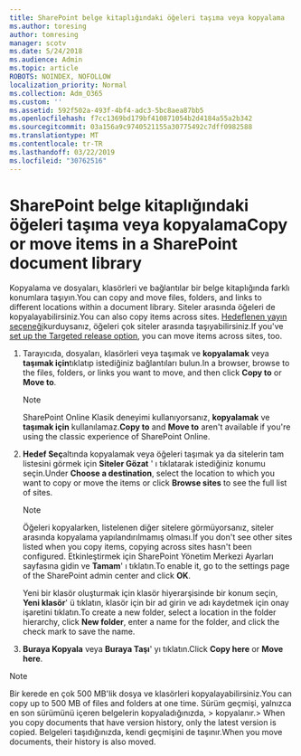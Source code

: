 ```yaml
---
title: SharePoint belge kitaplığındaki öğeleri taşıma veya kopyalama
ms.author: toresing
author: tomresing
manager: scotv
ms.date: 5/24/2018
ms.audience: Admin
ms.topic: article
ROBOTS: NOINDEX, NOFOLLOW
localization_priority: Normal
ms.collection: Adm_O365
ms.custom: ''
ms.assetid: 592f502a-493f-4bf4-adc3-5bc8aea87bb5
ms.openlocfilehash: f7cc1369bd179bf410871054b2d4184a55a2b342
ms.sourcegitcommit: 03a156a9c9740521155a30775492c7dff0982588
ms.translationtype: MT
ms.contentlocale: tr-TR
ms.lasthandoff: 03/22/2019
ms.locfileid: "30762516"
---
```

# <a name="copy-or-move-items-in-a-sharepoint-document-library"></a><span data-ttu-id="0ca00-102">SharePoint belge kitaplığındaki öğeleri taşıma veya kopyalama</span><span class="sxs-lookup"><span data-stu-id="0ca00-102">Copy or move items in a SharePoint document library</span></span>

<span data-ttu-id="0ca00-103">Kopyalama ve dosyaları, klasörleri ve bağlantılar bir belge kitaplığında farklı konumlara taşıyın.</span><span class="sxs-lookup"><span data-stu-id="0ca00-103">You can copy and move files, folders, and links to different locations within a document library.</span></span> <span data-ttu-id="0ca00-104">Siteler arasında öğeleri de kopyalayabilirsiniz.</span><span class="sxs-lookup"><span data-stu-id="0ca00-104">You can also copy items across sites.</span></span> <span data-ttu-id="0ca00-105">[Hedeflenen yayın seçeneği](https://go.microsoft.com/fwlink/?linkid=622980)kurduysanız, öğeleri çok siteler arasında taşıyabilirsiniz.</span><span class="sxs-lookup"><span data-stu-id="0ca00-105">If you've [set up the Targeted release option](https://go.microsoft.com/fwlink/?linkid=622980), you can move items across sites, too.</span></span>
  
1. <span data-ttu-id="0ca00-106">Tarayıcıda, dosyaları, klasörleri veya taşımak ve **kopyalamak** veya **taşımak için**tıklatıp istediğiniz bağlantıları bulun.</span><span class="sxs-lookup"><span data-stu-id="0ca00-106">In a browser, browse to the files, folders, or links you want to move, and then click **Copy to** or **Move to**.</span></span>
    
    > [!NOTE]
    > <span data-ttu-id="0ca00-107">SharePoint Online Klasik deneyimi kullanıyorsanız, **kopyalamak** ve **taşımak için** kullanılamaz.</span><span class="sxs-lookup"><span data-stu-id="0ca00-107">**Copy to** and **Move to** aren't available if you're using the classic experience of SharePoint Online.</span></span> 
  
2. <span data-ttu-id="0ca00-108">**Hedef Seç**altında kopyalamak veya öğeleri taşımak ya da sitelerin tam listesini görmek için **Siteler Gözat** ' ı tıklatarak istediğiniz konumu seçin.</span><span class="sxs-lookup"><span data-stu-id="0ca00-108">Under **Choose a destination**, select the location to which you want to copy or move the items or click **Browse sites** to see the full list of sites.</span></span> 
    
    > [!NOTE]
    > <span data-ttu-id="0ca00-109">Öğeleri kopyalarken, listelenen diğer sitelere görmüyorsanız, siteler arasında kopyalama yapılandırılmamış olması.</span><span class="sxs-lookup"><span data-stu-id="0ca00-109">If you don't see other sites listed when you copy items, copying across sites hasn't been configured.</span></span> <span data-ttu-id="0ca00-110">Etkinleştirmek için SharePoint Yönetim Merkezi Ayarları sayfasına gidin ve **Tamam**' ı tıklatın.</span><span class="sxs-lookup"><span data-stu-id="0ca00-110">To enable it, go to the settings page of the SharePoint admin center and click **OK**.</span></span> 
  
    <span data-ttu-id="0ca00-111">Yeni bir klasör oluşturmak için klasör hiyerarşisinde bir konum seçin, **Yeni klasör**' ü tıklatın, klasör için bir ad girin ve adı kaydetmek için onay işaretini tıklatın.</span><span class="sxs-lookup"><span data-stu-id="0ca00-111">To create a new folder, select a location in the folder hierarchy, click **New folder**, enter a name for the folder, and click the check mark to save the name.</span></span>
    
3. <span data-ttu-id="0ca00-112">**Buraya Kopyala** veya **Buraya Taşı**' yı tıklatın.</span><span class="sxs-lookup"><span data-stu-id="0ca00-112">Click **Copy here** or **Move here**.</span></span>
    
> [!NOTE]
>  <span data-ttu-id="0ca00-113">Bir kerede en çok 500 MB'lik dosya ve klasörleri kopyalayabilirsiniz.</span><span class="sxs-lookup"><span data-stu-id="0ca00-113">You can copy up to 500 MB of files and folders at one time.</span></span> <span data-ttu-id="0ca00-114">Sürüm geçmişi, yalnızca en son sürümünü içeren belgelerin kopyaladığınızda, > kopyalanır.</span><span class="sxs-lookup"><span data-stu-id="0ca00-114">>  When you copy documents that have version history, only the latest version is copied.</span></span> <span data-ttu-id="0ca00-115">Belgeleri taşıdığınızda, kendi geçmişini de taşınır.</span><span class="sxs-lookup"><span data-stu-id="0ca00-115">When you move documents, their history is also moved.</span></span> 
  

